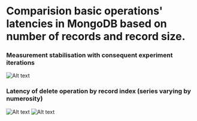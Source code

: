 # Comparision basic operations' latencies in MongoDB based on number of records and record size.
### Measurement stabilisation with consequent experiment iterations
![Alt text](https://github.com/Abdq6/Data-base-performance-analysis/blob/main/conf.svg)

### Latency of delete operation by record index (series varying by numerosity)

![Alt text](https://github.com/Abdq6/Data-base-performance-analysis/blob/main/Delete1k_10k.svg)
![Alt text](https://github.com/Abdq6/Data-base-performance-analysis/blob/main/Delete100k.svg)
